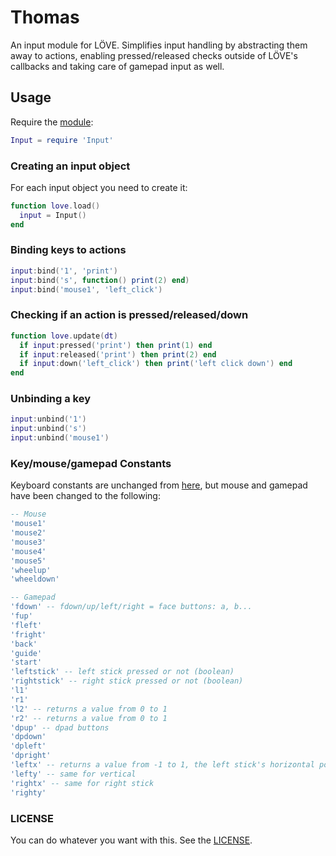 # Thomas

An input module for LÖVE. Simplifies input handling by abstracting them away to actions,
enabling pressed/released checks outside of LÖVE's callbacks and taking care of gamepad input as well.

## Usage

Require the [module](https://github.com/adonaac/thomas/blob/master/Input.lua): 

```lua
Input = require 'Input'
```

### Creating an input object

For each input object you need to create it:

```lua
function love.load()
  input = Input()
end
```

### Binding keys to actions

```lua
input:bind('1', 'print')
input:bind('s', function() print(2) end)
input:bind('mouse1', 'left_click')
```

### Checking if an action is pressed/released/down

```lua
function love.update(dt)
  if input:pressed('print') then print(1) end
  if input:released('print') then print(2) end
  if input:down('left_click') then print('left click down') end
end
```

### Unbinding a key

```lua
input:unbind('1')
input:unbind('s')
input:unbind('mouse1')
```

### Key/mouse/gamepad Constants

Keyboard constants are unchanged from [here](https://www.love2d.org/wiki/KeyConstant), but mouse and gamepad have been changed to the following:

```lua
-- Mouse
'mouse1'
'mouse2'
'mouse3'
'mouse4'
'mouse5'
'wheelup'
'wheeldown'

-- Gamepad
'fdown' -- fdown/up/left/right = face buttons: a, b...
'fup'
'fleft'
'fright'
'back'
'guide'
'start'
'leftstick' -- left stick pressed or not (boolean)
'rightstick' -- right stick pressed or not (boolean)
'l1'
'r1'
'l2' -- returns a value from 0 to 1
'r2' -- returns a value from 0 to 1
'dpup' -- dpad buttons
'dpdown'
'dpleft'
'dpright'
'leftx' -- returns a value from -1 to 1, the left stick's horizontal position
'lefty' -- same for vertical
'rightx' -- same for right stick
'righty'
```

### LICENSE

You can do whatever you want with this. See the [LICENSE](https://github.com/adonaac/thomas/blob/master/LICENSE).
